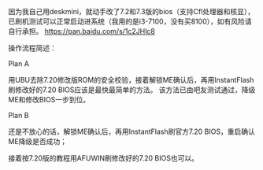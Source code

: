 因为我自己用deskmini，就动手改了7.2和7.3版的bios（支持Cfl处理器和核显），
已刷机测试可以正常启动进系统（我用的是i3-7100，没有买8100），如有风险请自行承担。
https://pan.baidu.com/s/1c2JHlc8

操作流程简述：

Plan A

用UBU去除7.20修改版ROM的安全校验，接着解锁ME确认后，再用InstantFlash刷修改好的7.20 BIOS应该是最快最简单的方法。
该方法已由吧友测试通过，降级ME和修改BIOS一步到位。

Plan B

还是不放心的话，解锁ME确认后，再用InstantFlash刷官方7.20 BIOS，重启确认ME降级是否成功；

接着按7.20版的教程用AFUWIN刷修改好的7.20 BIOS也可以。







